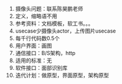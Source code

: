 1. 摄像头问题：联系陈昊鹏老师
2. 定义，缩略语不用
3. 参考资料：文档模板，软工书。。。
4. usecase少摄像头actor，上传图片usecase
5. 每千行代码数0.5个
6. 用户界面：画图
7. 通信接口：B/S架构，http
8. 适用的标准：无
9. 软件接口：面部识别库
10. 迭代计划：做原型，界面原型，架构原型